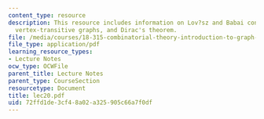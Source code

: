```yaml
---
content_type: resource
description: This resource includes information on Lov?sz and Babai conjectures for
  vertex-transitive graphs, and Dirac's theorem.
file: /media/courses/18-315-combinatorial-theory-introduction-to-graph-theory-extremal-and-enumerative-combinatorics-spring-2005/72ffd1de3cf48a02a325905c66a7f0df_lec20.pdf
file_type: application/pdf
learning_resource_types:
- Lecture Notes
ocw_type: OCWFile
parent_title: Lecture Notes
parent_type: CourseSection
resourcetype: Document
title: lec20.pdf
uid: 72ffd1de-3cf4-8a02-a325-905c66a7f0df
---
```

